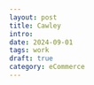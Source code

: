 ```yaml
---
layout: post
title: Cawley
intro:
date: 2024-09-01
tags: work
draft: true
category: eCommerce
---
```


